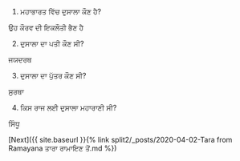 1) ਮਹਾਭਾਰਤ ਵਿੱਚ ਦੁਸਾਲਾ ਕੌਣ ਹੈ?

ਉਹ ਕੌਰਵ ਦੀ ਇਕਲੌਤੀ ਭੈਣ ਹੈ

2) ਦੁਸਾਲਾ ਦਾ ਪਤੀ ਕੌਣ ਸੀ?

ਜਯਦਰਥ

3) ਦੁਸਾਲਾ ਦਾ ਪੁੱਤਰ ਕੌਣ ਸੀ?

ਸੁਰਥਾ

4) ਕਿਸ ਰਾਜ ਲਈ ਦੁਸਾਲਾ ਮਹਾਰਾਣੀ ਸੀ?

ਸਿੰਧੂ

[Next]({{ site.baseurl }}{% link  split2/_posts/2020-04-02-Tara from Ramayana ਤਾਰਾ ਰਾਮਾਇਣ ਤੋਂ.md %})
